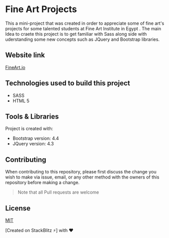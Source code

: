 # Fine Art Projects
This a mini-project that was created in order to appreciate some of fine art's projects for some talented students at Fine Art Institute in Egypt . The main Idea to craete this project is to get familiar with Sass along side with uderstanding some new concepts such as JQuery and Bootstrap libraries. 

## Website link

[FineArt.io](https://js-fine-art-projects.stackblitz.io/)

## Technologies used to build this project

<ul>
  <li>SASS</li>
  <li>HTML 5</li>
 </ul>
 
 ## Tools & Libraries  

Project is created with:

* Bootstrap version: 4.4
* JQuery version: 4.3

## Contributing

When contributing to this repository, please first discuss the change you wish to make via issue, email, or any other method with the owners of this repository before making a change.

>Note that all Pull requests are welcome

## License

[MIT](https://choosealicense.com/licenses/mit/)

[Created on StackBlitz ⚡️] with :heart:
